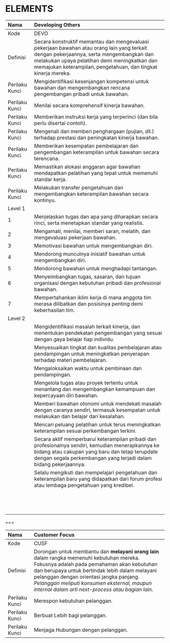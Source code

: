 # ELEMENTS

Nama  | Developing Others
:-----|:----
Kode  | DEVO
Definisi | Secara konstruktif memantau dan mengevaluasi pekerjaan bawahan atau orang lain yang terkait dengan pekerjaannya, serta mengembangkan dan melakukan upaya pelatihan demi meningkatkan dan memajukan keterampilan, pengetahuan, dan tingkat kinerja mereka.
Perilaku Kunci | Mengidentifikasi kesenjangan kompetensi untuk bawahan dan mengembangkan rencana pengembangan pribadi untuk bawahan.
Perilaku Kunci | Menilai secara komprehensif kinerja bawahan.
Perilaku Kunci | Memberikan instruksi kerja yang terperinci (dan bila perlu disertai contoh).
Perilaku Kunci | Mengenali dan memberi penghargaan (pujian, dll.) terhadap prestasi dan peningkatan kinerja bawahan.
Perilaku Kunci | Memberikan kesempatan pembelajaran dan pengembangan keterampilan untuk bawahan secara terencana.
Perilaku Kunci | Memastikan alokasi anggaran agar bawahan mendapatkan pelatihan yang tepat untuk memenuhi standar kerja.
Perilaku Kunci | Melakukan transfer pengetahuan dan mengembangkan keterampilan bawahan secara kontinyu. 
 Level 1 |
 1 | Menjelaskan tugas dan apa yang diharapkan secara rinci, serta menetapkan standar yang realistis.
 2 | Mengamati, menilai, memberi saran, melatih, dan mengevaluasi pekerjaan bawahan.
 3 | Memotivasi bawahan untuk mengembangkan diri.
 4 | Mendorong munculnya inisiatif bawahan untuk mengembangkan diri.
 5 | Mendorong bawahan untuk menghadapi tantangan.
 6 | Menyeimbangkan tugas, sasaran, dan tujuan organisasi dengan kebutuhan pribadi dan profesional bawahan.
 7 | Mempertahankan iklim kerja di mana anggota tim merasa dilibatkan dan posisinya penting demi keberhasilan tim.
 Level 2 |
 | | Mengidentifikasi masalah terkait kinerja, dan menentukan pendekatan pengembangan yang sesuai dengan gaya belajar tiap individu.
 | | Menyesuaikan tingkat dan kualitas pembelajaran atau pendampingan untuk meningkatkan penyerapan terhadap materi pembelajaran.
 | | Mengaloksaikan waktu untuk pembinaan dan pendampingan.
 | | Mengelola tugas atau proyek tertentu untuk menantang dan mengembangkan kemampuan dan kepercayaan diri bawahan.
 | | Memberi bawahan otonomi untuk mendekati masalah dengan caranya sendiri, termasuk kesempatan untuk melakukan dan belajar dari kesalahan.
 | | Mencari peluang pelatihan untuk terus meningkatkan keterampilan sesuai perkembangan terkini.
 | | Secara aktif memperbarui keterampilan pribadi dan profesionalnya sendiri, kemudian menerapkannya ke bidang atau cakupan yang baru dan tetap terupdate dengan segala perkembangan yang terjadi dalam bidang pekerjaannya.
 | | Selalu mengikuti dan mempelajari pengetahuan dan keterampilan baru yang didapatkan dari forum profesi atau lembaga pengetahuan yang kredibel.
 | | 
 | | 
 | | 
 | | 
 | | 
 | | 
 | | 
 | | 
 | | 
 | | 
 | | 
 | | 
 | | 
 







===

Nama  | Customer Focus
:-----|:----
Kode  | CUSF
Definisi | Dorongan untuk membantu dan **melayani orang lain** dalam rangka memenuhi kebutuhan mereka. Fokusnya adalah pada pemahaman akan kebutuhan dan berupaya untuk bertindak lebih dalam melayani pelanggan dengan orientasi jangka panjang. *Pelanggan meliputi konsumen eksternal, maupun internal dalam arti next-process atau bagian lain*.
Perilaku Kunci | Merespon kebutuhan pelanggan. 
Perilaku Kunci | Berbuat Lebih bagi pelanggan.
Perilaku Kunci | Menjaga Hubungan dengan pelanggan. 

